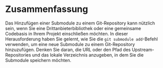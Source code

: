 # Zusammenfassung

Das Hinzufügen einer Submodule zu einem Git-Repository kann nützlich sein, wenn Sie eine Drittanbieterbibliothek oder eine gemeinsame Codebasis in Ihrem Projekt einschließen möchten. In dieser Herausforderung haben Sie gelernt, wie Sie die `git submodule add`-Befehl verwenden, um eine neue Submodule zu einem Git-Repository hinzuzufügen. Denken Sie daran, die URL oder den Pfad des Upstream-Repositories und das lokale Verzeichnis anzugeben, in dem Sie die Submodule speichern möchten.
